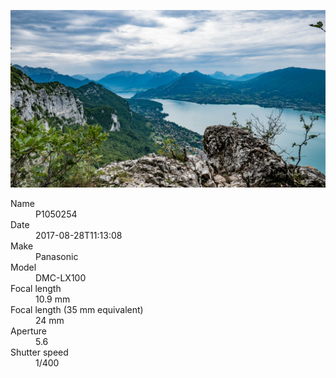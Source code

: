 [![P1050254](/photos/hd/P1050254.jpg)](/photos/full/P1050254.jpg?raw=true)

<dl>
  <dt>Name</dt>
  <dd>P1050254</dd>
  <dt>Date</dt>
  <dd>2017-08-28T11:13:08</dd>
  <dt>Make</dt>
  <dd>Panasonic</dd>
  <dt>Model</dt>
  <dd>DMC-LX100</dd>
  <dt>Focal length</dt>
  <dd>10.9 mm</dd>
  <dt>Focal length (35 mm equivalent)</dt>
  <dd>24 mm</dd>
  <dt>Aperture</dt>
  <dd>5.6</dd>
  <dt>Shutter speed</dt>
  <dd>1/400</dd>
</dl>
